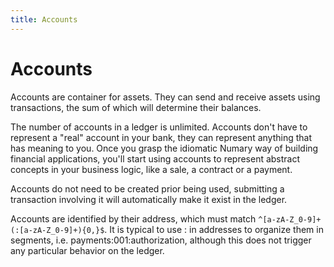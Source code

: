 ```yaml
---
title: Accounts
---
```

# Accounts
Accounts are container for assets. They can send and receive assets using transactions, the sum of which will determine their balances.

The number of accounts in a ledger is unlimited. Accounts don't have to represent a "real" account in your bank, they can represent anything that has meaning to you. Once you grasp the idiomatic Numary way of building financial applications, you'll start using accounts to represent abstract concepts in your business logic, like a sale, a contract or a payment.

Accounts do not need to be created prior being used, submitting a transaction involving it will automatically make it exist in the ledger.

Accounts are identified by their address, which must match `^[a-zA-Z_0-9]+(:[a-zA-Z_0-9]+){0,}$`. It is typical to use : in addresses to organize them in segments, i.e. payments:001:authorization, although this does not trigger any particular behavior on the ledger.
